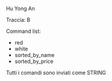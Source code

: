 Hu Yong An

Traccia: B

Command list:
- red
- white
- sorted_by_name
- sorted_by_price

Tutti i comandi sono inviati come STRING